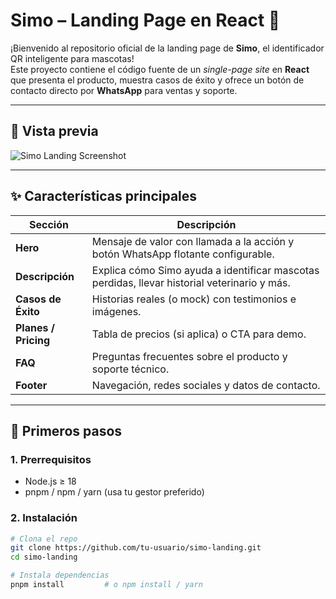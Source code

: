 # Simo – Landing Page en React 🐾

¡Bienvenido al repositorio oficial de la landing page de **Simo**, el identificador QR inteligente para mascotas!  
Este proyecto contiene el código fuente de un _single-page site_ en **React** que presenta el producto, muestra casos de éxito y ofrece un botón de contacto directo por **WhatsApp** para ventas y soporte.

---

## 📸 Vista previa

![Simo Landing Screenshot](./docs/screenshot.png)

---

## ✨ Características principales

| Sección | Descripción |
|---------|-------------|
| **Hero** | Mensaje de valor con llamada a la acción y botón WhatsApp flotante configurable. |
| **Descripción** | Explica cómo Simo ayuda a identificar mascotas perdidas, llevar historial veterinario y más. |
| **Casos de Éxito** | Historias reales (o mock) con testimonios e imágenes. |
| **Planes / Pricing** | Tabla de precios (si aplica) o CTA para demo. |
| **FAQ** | Preguntas frecuentes sobre el producto y soporte técnico. |
| **Footer** | Navegación, redes sociales y datos de contacto. |

---

## 🚀 Primeros pasos

### 1. Prerrequisitos

- Node.js ≥ 18
- pnpm / npm / yarn (usa tu gestor preferido)

### 2. Instalación

```bash
# Clona el repo
git clone https://github.com/tu-usuario/simo-landing.git
cd simo-landing

# Instala dependencias
pnpm install         # o npm install / yarn
